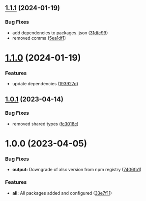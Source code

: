 ## [1.1.1](https://github.com/dodevs/Acquary/compare/pool-v1.1.0...pool-v1.1.1) (2024-01-19)


### Bug Fixes

* add dependencies to packages. json ([31dfc99](https://github.com/dodevs/Acquary/commit/31dfc99458dce06a833ac774d1669d940574235f))
* removed comma ([5ea1df1](https://github.com/dodevs/Acquary/commit/5ea1df141203416f2914d2126ad3f354c510173c))

# [1.1.0](https://github.com/dodevs/Acquary/compare/pool-v1.0.1...pool-v1.1.0) (2024-01-19)


### Features

* update dependencies ([193927d](https://github.com/dodevs/Acquary/commit/193927d22fc3b12f82f5a2bd09206f9f7264a756))

## [1.0.1](https://github.com/dodevs/Acquary/compare/pool-v1.0.0...pool-v1.0.1) (2023-04-14)


### Bug Fixes

* removed shared types ([fc3018c](https://github.com/dodevs/Acquary/commit/fc3018cbb5dd93830feb5533afe534768c3f142b))

# 1.0.0 (2023-04-05)


### Bug Fixes

* **output:** Downgrade of xlsx version from npm registry ([7406fb1](https://github.com/dodevs/Acquary/commit/7406fb138c791535561463cc8957c97bf804d998))


### Features

* **all:** All packages added and configured ([33e7f11](https://github.com/dodevs/Acquary/commit/33e7f11bccc1a4328ea41274329293cfe41abd7c))
